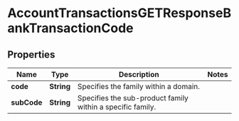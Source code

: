 
# AccountTransactionsGETResponseBankTransactionCode

## Properties
Name | Type | Description | Notes
------------ | ------------- | ------------- | -------------
**code** | **String** | Specifies the family within a domain. | 
**subCode** | **String** | Specifies the sub-product family within a specific family. | 



